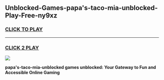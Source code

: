 
## Unblocked-Games-papa's-taco-mia-unblocked-Play-Free-ny9xz
<h3>
<a href="https://premium76.site?title=papa's-taco-mia-unblocked&ref=09A">CLICK TO PLAY</a></h3>
<hr>

<h3>
<a href="https://premium76.site?title=papa's-taco-mia-unblocked&ref=09A">CLICK 2 PLAY</a>
  
</h3>

<a href="https://premium76.site?title=papa's-taco-mia-unblocked&ref=09A"><img src="https://clearcache.store/games.png"></a>


**papa's-taco-mia-unblocked games unblocked: Your Gateway to Fun and Accessible Online Gaming**
